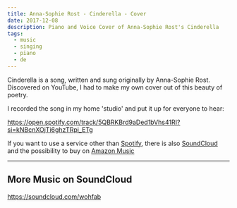 ```yaml
---
title: Anna-Sophie Rost - Cinderella - Cover
date: 2017-12-08
description: Piano and Voice Cover of Anna-Sophie Rost's Cinderella
tags:
  - music
  - singing
  - piano
  - de
---
```


Cinderella is a song, written and sung originally by Anna-Sophie Rost. Discovered on YouTube, I had to make my own cover out of this beauty of poetry. 

I recorded the song in my home 'studio' and put it up for everyone to hear:

https://open.spotify.com/track/5QBRKBrd9aDed1bVhs41RI?si=kNBcnXOjTi6ghzTRpi_ETg

If you want to use a service other than [Spotify](https://open.spotify.com/track/5QBRKBrd9aDed1bVhs41RI?si=kNBcnXOjTi6ghzTRpi_ETg), there is also [SoundCloud](https://soundcloud.com/wohfab/cinderella) and the possibility to buy on [Amazon Music](https://amzn.to/2R0PwBO)

----

## More Music on SoundCloud

https://soundcloud.com/wohfab
